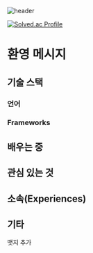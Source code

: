 ![header](https://capsule-render.vercel.app/api?type=waving&color=0054ff&height=250&section=header&text=꿈나무%20강민구&fontSize=70&fontColor=353535&fontAlign=40&fontAlignY=40&desc=Mingu%20Kang%20[k-min9]&descAlign=60)

[![Solved.ac Profile](http://mazassumnida.wtf/api/v2/generate_badge?boj=mingu4969)](https://solved.ac/mingu4969/)

# 환영 메시지

## 기술 스택

### 언어

### Frameworks

## 배우는 중

## 관심 있는 것

## 소속(Experiences)

## 기타
뱃지 추가  
